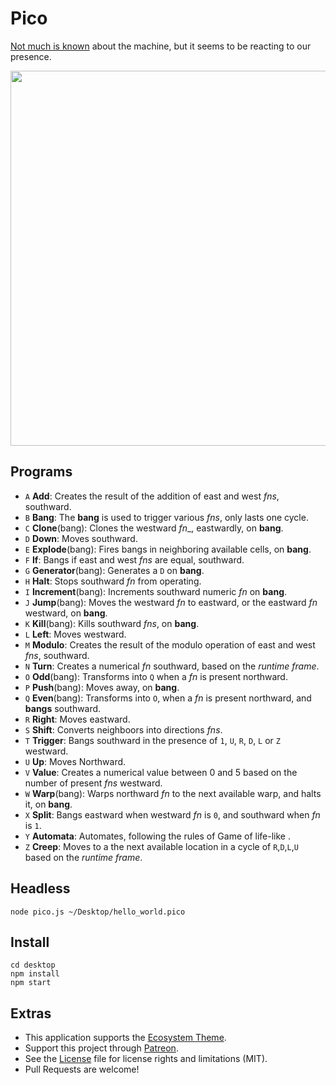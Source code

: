 # Pico

[Not much is known](http://wiki.xxiivv.com/Pico) about the machine, but it seems to be reacting to our presence.

<img src='https://raw.githubusercontent.com/hundredrabbits/Pico/master/PREVIEW.jpg' width="600"/>

## Programs

- `A` **Add**: Creates the result of the addition of east and west _fns_, southward.
- `B` **Bang**: The **bang** is used to trigger various _fns_, only lasts one cycle.
- `C` **Clone**(bang): Clones the westward _fn__, eastwardly, on **bang**.
- `D` **Down**: Moves southward.
- `E` **Explode**(bang): Fires bangs in neighboring available cells, on **bang**.
- `F` **If**: Bangs if east and west _fns_ are equal, southward.
- `G` **Generator**(bang): Generates a `D` on **bang**.
- `H` **Halt**: Stops southward _fn_ from operating.
- `I` **Increment**(bang): Increments southward numeric _fn_ on **bang**.
- `J` **Jump**(bang): Moves the westward _fn_ to eastward, or the eastward _fn_ westward, on **bang**.
- `K` **Kill**(bang): Kills southward _fns_, on **bang**.
- `L` **Left**: Moves westward.
- `M` **Modulo**: Creates the result of the modulo operation of east and west _fns_, southward.
- `N` **Turn**: Creates a numerical _fn_ southward, based on the *runtime frame*.
- `O` **Odd**(bang): Transforms into `Q` when a _fn_ is present northward.
- `P` **Push**(bang): Moves away, on **bang**.
- `Q` **Even**(bang): Transforms into `O`, when a _fn_ is present northward, and **bangs** southward.
- `R` **Right**: Moves eastward.
- `S` **Shift**: Converts neighboors into directions _fns_.
- `T` **Trigger**: Bangs southward in the presence of `1`, `U`, `R`, `D`, `L` or `Z` westward.
- `U` **Up**: Moves Northward.
- `V` **Value**: Creates a numerical value between 0 and 5 based on the number of present _fns_ westward.
- `W` **Warp**(bang): Warps northward _fn_ to the next available warp, and halts it, on **bang**.
- `X` **Split**: Bangs eastward when westward _fn_ is `0`, and southward when _fn_ is `1`.
- `Y` **Automata**: Automates, following the rules of Game of life-like .
- `Z` **Creep**: Moves to a the next available location in a cycle of `R`,`D`,`L`,`U` based on the *runtime frame*.

## Headless

```
node pico.js ~/Desktop/hello_world.pico
```

## Install

```
cd desktop
npm install
npm start
```

## Extras

- This application supports the [Ecosystem Theme](https://github.com/hundredrabbits/Themes).
- Support this project through [Patreon](https://patreon.com/100).
- See the [License](LICENSE.md) file for license rights and limitations (MIT).
- Pull Requests are welcome!
